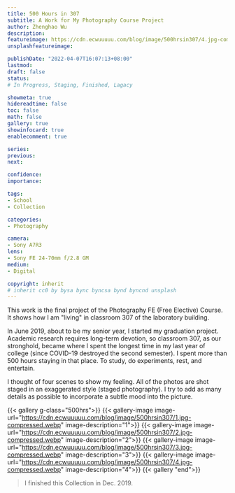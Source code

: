 ```yaml
---
title: 500 Hours in 307
subtitle: A Work for My Photography Course Project
author: Zhenghao Wu
description: 
featureimage: https://cdn.ecwuuuuu.com/blog/image/500hrsin307/4.jpg-compressed.webp
unsplashfeatureimage: 

publishDate: "2022-04-07T16:07:13+08:00"
lastmod: 
draft: false
status: 
# In Progress, Staging, Finished, Lagacy

showmeta: true
hidereadtime: false
toc: false
math: false
gallery: true
showinfocard: true
enablecomment: true

series:
previous:
next:

confidence: 
importance: 

tags:
- School
- Collection

categories:
- Photography

camera:
- Sony A7R3
lens:
- Sony FE 24-70mm f/2.8 GM
medium:
- Digital

copyright: inherit
# inherit cc0 by bysa bync byncsa bynd byncnd unsplash
---
```


This work is the final project of the Photography FE (Free Elective) Course. It shows how I am "living" in classroom 307 of the laboratory building.

In June 2019, about to be my senior year, I started my graduation project. Academic research requires long-term devotion, so classroom 307, as our stronghold, became where I spent the longest time in my last year of college (since COVID-19 destroyed the second semester). I spent more than 500 hours staying in that place. To study, do experiments, rest, and entertain.

I thought of four scenes to show my feeling. All of the photos are shot staged in an exaggerated style (staged photography). I try to add as many details as possible to incorporate a subtle mood into the picture.

{{< gallery g-class="500hrs">}}
{{< gallery-image
image-url="https://cdn.ecwuuuuu.com/blog/image/500hrsin307/1.jpg-compressed.webp"
image-description="1">}}
{{< gallery-image
image-url="https://cdn.ecwuuuuu.com/blog/image/500hrsin307/2.jpg-compressed.webp"
image-description="2">}}
{{< gallery-image
image-url="https://cdn.ecwuuuuu.com/blog/image/500hrsin307/3.jpg-compressed.webp"
image-description="3">}}
{{< gallery-image
image-url="https://cdn.ecwuuuuu.com/blog/image/500hrsin307/4.jpg-compressed.webp"
image-description="4">}}
{{< gallery "end">}}

> I finished this Collection in Dec. 2019.